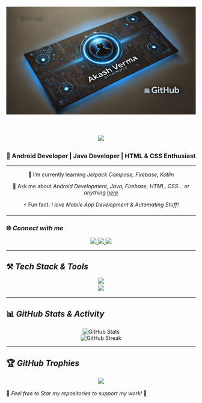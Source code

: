 ![GitHub Banner](https://github.com/akashverma92/akashverma92/blob/main/aaaaaaaaa.jpg)

<h1 align="center">
    <img src="https://readme-typing-svg.herokuapp.com/?font=Righteous&size=35&center=true&vCenter=true&width=500&height=70&duration=4000&lines=Hi+There!+👋;+I'm+Akash!;+I'm+an+Android+&+Java+Developer!;" />
</h1>

<h3 align="center">🚀 Android Developer | Java Developer | HTML & CSS Enthusiast</h3>

---

<div align="center">
 

 
 🌱 I’m currently learning *Jetpack Compose, Firebase, Kotlin*

💬 Ask me about *Android Development, Java, Firebase, HTML, CSS... or anything [here](https://github.com/akashverma92/akashverma92/issues)*

⚡ Fun fact: *I love Mobile App Development & Automating Stuff!*

 </div>
 
---

### 🌐 *Connect with me*
<div align="center"> 
  <a href="mailto:akashverma.ara1@gmail.com">
    <img src="https://img.shields.io/badge/Gmail-333333?style=for-the-badge&logo=gmail&logoColor=red" />
  </a>
  <a href="https://linkedin.com/in/akash-verma92" target="_blank">
    <img src="https://img.shields.io/badge/LinkedIn-0077B5?style=for-the-badge&logo=linkedin&logoColor=white" />
  </a>
  <a href="https://akashverma92.github.io" target="_blank">
     <img src="https://img.shields.io/badge/Portfolio-FF5722?style=for-the-badge&logo=firefox&logoColor=white" />
  </a>
</div>

---

## ⚒ *Tech Stack & Tools*

<div align="center">
    <img src="https://skillicons.dev/icons?i=androidstudio,java,kotlin,firebase,html,css,git,vscode" />
    <br>
    <img src="https://skillicons.dev/icons?i=sqlite,mysql,gradle,github" />
</div>

---

## 📊 *GitHub Stats & Activity*

<div align="center">
    <img src="https://github-readme-stats.vercel.app/api?username=akashverma92&show_icons=true&theme=radical" alt="GitHub Stats" />
    <br>
    <img src="https://streak-stats.demolab.com/?user=akashverma92&theme=dark" alt="GitHub Streak" />
</div>

---

## 🏆 *GitHub Trophies*

<div align="center">
    <img src="https://github-profile-trophy.vercel.app/?username=akashverma92&theme=onedark" />
</div>



🌟 *Feel free to Star my repositories to support my work!* 🚀
